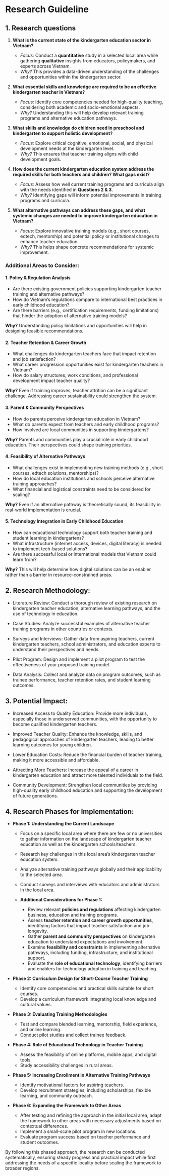 # Research Guideline

## 1. Research questions

1. **What is the current state of the kindergarten education sector in
   Vietnam?**
   - _Focus:_ Conduct a **quantitative** study in a selected local area while
     gathering **qualitative** insights from educators, policymakers, and
     experts across Vietnam.
   - _Why?_ This provides a data-driven understanding of the challenges and
     opportunities within the kindergarten sector.

2. **What essential skills and knowledge are required to be an effective
   kindergarten teacher in Vietnam?**
   - _Focus:_ Identify core competencies needed for high-quality teaching,
     considering both academic and socio-emotional aspects.
   - _Why?_ Understanding this will help develop relevant training programs and
     alternative education pathways.

3. **What skills and knowledge do children need in preschool and kindergarten to
   support holistic development?**
   - _Focus:_ Explore critical cognitive, emotional, social, and physical
     development needs at the kindergarten level.
   - _Why?_ This ensures that teacher training aligns with child development
     goals.

4. **How does the current kindergarten education system address the required
   skills for both teachers and children? What gaps exist?**
   - _Focus:_ Assess how well current training programs and curricula align with
     the needs identified in **Questions 2 & 3**.
   - _Why?_ Identifying gaps will inform potential improvements in training
     programs and curricula.

5. **What alternative pathways can address these gaps, and what systemic changes
   are needed to improve kindergarten education in Vietnam?**
   - _Focus:_ Explore innovative training models (e.g., short courses, edtech,
     mentorship) and potential policy or institutional changes to enhance
     teacher education.
   - _Why?_ This helps shape concrete recommendations for systemic improvement.

### **Additional Areas to Consider:**

#### **1. Policy & Regulation Analysis**

- Are there existing government policies supporting kindergarten teacher
  training and alternative pathways?
- How do Vietnam’s regulations compare to international best practices in early
  childhood education?
- Are there barriers (e.g., certification requirements, funding limitations)
  that hinder the adoption of alternative training models?

**Why?** Understanding policy limitations and opportunities will help in
designing feasible recommendations.

#### **2. Teacher Retention & Career Growth**

- What challenges do kindergarten teachers face that impact retention and job
  satisfaction?
- What career progression opportunities exist for kindergarten teachers in
  Vietnam?
- How do salary structures, work conditions, and professional development impact
  teacher quality?

**Why?** Even if training improves, teacher attrition can be a significant
challenge. Addressing career sustainability could strengthen the system.

#### **3. Parent & Community Perspectives**

- How do parents perceive kindergarten education in Vietnam?
- What do parents expect from teachers and early childhood programs?
- How involved are local communities in supporting kindergartens?

**Why?** Parents and communities play a crucial role in early childhood
education. Their perspectives could shape training priorities.

#### **4. Feasibility of Alternative Pathways**

- What challenges exist in implementing new training methods (e.g., short
  courses, edtech solutions, mentorships)?
- How do local education institutions and schools perceive alternative training
  approaches?
- What financial and logistical constraints need to be considered for scaling?

**Why?** Even if an alternative pathway is theoretically sound, its feasibility
in real-world implementation is crucial.

#### **5. Technology Integration in Early Childhood Education**

- How can educational technology support both teacher training and student
  learning in kindergartens?
- What infrastructure (internet access, devices, digital literacy) is needed to
  implement tech-based solutions?
- Are there successful local or international models that Vietnam could learn
  from?

**Why?** This will help determine how digital solutions can be an enabler rather
than a barrier in resource-constrained areas.

## 2. Research Methodology:

- Literature Review: Conduct a thorough review of existing research on
  kindergarten teacher education, alternative learning pathways, and the use of
  technology in education.

- Case Studies: Analyze successful examples of alternative teacher training
  programs in other countries or contexts.

- Surveys and Interviews: Gather data from aspiring teachers, current
  kindergarten teachers, school administrators, and education experts to
  understand their perspectives and needs.

- Pilot Program: Design and implement a pilot program to test the effectiveness
  of your proposed training model.

- Data Analysis: Collect and analyze data on program outcomes, such as trainee
  performance, teacher retention rates, and student learning outcomes.

## 3. Potential Impact:

- Increased Access to Quality Education: Provide more individuals, especially
  those in underserved communities, with the opportunity to become qualified
  kindergarten teachers.

- Improved Teacher Quality: Enhance the knowledge, skills, and pedagogical
  approaches of kindergarten teachers, leading to better learning outcomes for
  young children.

- Lower Education Costs: Reduce the financial burden of teacher training, making
  it more accessible and affordable.

- Attracting More Teachers: Increase the appeal of a career in kindergarten
  education and attract more talented individuals to the field.

- Community Development: Strengthen local communities by providing high-quality
  early childhood education and supporting the development of future
  generations.

## 4. Research Phases for Implementation:

- **Phase 1: Understanding the Current Landscape**
  - Focus on a specific local area where there are few or no universities to
    gather information on the landscape of kindergarten teacher education as
    well as the kindergarten schools/teachers.
  - Research key challenges in this local area’s kindergarten teacher education
    system.
  - Analyze alternative training pathways globally and their applicability to
    the selected area.
  - Conduct surveys and interviews with educators and administrators in the
    local area.

  - **Additional Considerations for Phase 1:**
    - Review relevant **policies and regulations** affecting kindergarten
      business, education and training programs.
    - Assess **teacher retention and career growth opportunities**, identifying
      factors that impact teacher satisfaction and job longevity.
    - Gather **parent and community perspectives** on kindergarten education to
      understand expectations and involvement.
    - Examine **feasibility and constraints** in implementing alternative
      pathways, including funding, infrastructure, and institutional support.
    - Evaluate the **role of educational technology**, identifying barriers and
      enablers for technology adoption in training and teaching.

- **Phase 2: Curriculum Design for Short-Course Teacher Training**
  - Identify core competencies and practical skills suitable for short courses.
  - Develop a curriculum framework integrating local knowledge and cultural
    values.

- **Phase 3: Evaluating Training Methodologies**
  - Test and compare blended learning, mentorship, field experience, and online
    learning.
  - Conduct pilot studies and collect trainee feedback.

- **Phase 4: Role of Educational Technology in Teacher Training**
  - Assess the feasibility of online platforms, mobile apps, and digital tools.
  - Study accessibility challenges in rural areas.

- **Phase 5: Increasing Enrollment in Alternative Training Pathways**
  - Identify motivational factors for aspiring teachers.
  - Develop recruitment strategies, including scholarships, flexible learning,
    and community outreach.

- **Phase 6: Expanding the Framework to Other Areas**
  - After testing and refining the approach in the initial local area, adapt the
    framework to other areas with necessary adjustments based on contextual
    differences.
  - Implement a small-scale pilot program in new locations.
  - Evaluate program success based on teacher performance and student outcomes.

By following this phased approach, the research can be conducted systematically,
ensuring steady progress and practical impact while first addressing the needs
of a specific locality before scaling the framework to broader regions.
